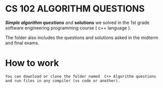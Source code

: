 # CS 102 ALGORITHM QUESTIONS
***Simple algorithm questions*** and ****solutions**** we solved in the 1st grade software engineering programming course ( c++ language ).

The folder also includes the questions and solutions asked in the midterm and final exams.

# How to work
````
You can download or clone the folder named  C++ Algorithm questions  and run files in any compiler (vs code or another).

